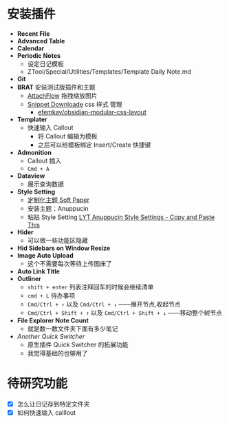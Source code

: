 

# 安装插件

- **Recent File**
- **Advanced Table**
- **Calendar**
- **Periodic Notes**
	- 设定日记模板
	- ZTool/Special/Utilities/Templates/Template Daily Note.md
- **Git**
- **BRAT**
  安装测试版插件和主题
	- [AttachFlow](https://github.com/Yaozhuwa/AttachFlow) 拖拽缩放图片
	- [Snippet Downloade](https://github.com/Mara-Li/obsidian-snippet-downloader) css 样式 管理
		- [efemkay/obsidian-modular-css-layout](https://github.com/efemkay/obsidian-modular-css-layout)
- **Templater**
	- 快速输入 Callout 
		- 将 Callout 编辑为模板
		- 之后可以给模板绑定 Insert/Create 快捷键
- **Admonition**
	- Callout 插入
	- `Cmd + A`
- **Dataview**
	- 展示查询数据
- **Style Setting**
	- [定制化主题 Soft Paper](https://www.youtube.com/watch?v=lUZjpIhYOEw&t=546s)
	- 安装主题：Anuppucin
	- 粘贴 Style Setting [LYT Anuppucin Style Settings - Copy and Paste This ](https://docs.google.com/document/d/1PoxFmdT9ZSoiU51GMAzLK0Pj4JuecVT3rLP76vK45BA/edit?usp=sharing)
- **Hider**
	- 可以做一些功能区隐藏
- **Hid Sidebars on Window Resize**
- **Image Auto Upload**
	- 这个不需要每次等待上传图床了
- **Auto Link Title**
- **Outliner**
	- `shift + enter` 列表注释回车的时候会继续清单
	- `cmd + L`  待办事项
	- `Cmd/Ctrl + ↑` 以及 `Cmd/Ctrl + ↓` ——展开节点,收起节点
	- `Cmd/Ctrl + Shift + ↑` 以及 `Cmd/Ctrl + Shift + ↓` ——移动整个树节点
- **File Explorer Note Count**
	- 就是数一数文件夹下面有多少笔记
- *Another Quick Switcher*
	- 原生插件 Quick Switcher 的拓展功能
	- 我觉得基础的也够用了

# 待研究功能

- [x] 怎么让日记存到特定文件夹
- [x] 如何快速输入 calllout
